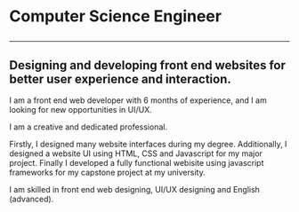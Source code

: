 # Computer Science Engineer <hr>
## Designing and developing front end websites for better user experience and interaction.


<p>I am a front end web developer with 6 months of experience, and I am looking for new opportunities in UI/UX.<p>
<p>I am a creative and dedicated professional.</p>
<p>Firstly, I designed many website interfaces during my degree. Additionally, I designed a website UI using HTML, CSS and Javascript for my major project. Finally I developed a fully functional webisite using javascript frameworks for my capstone project at my university.</p>
<p>I am skilled in front end web designing, UI/UX designing and English (advanced).</p>
